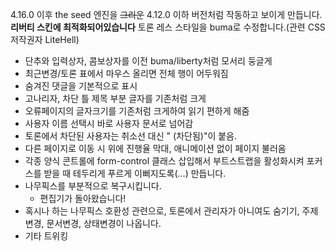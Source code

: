 4.16.0 이후 the seed 엔진을 ~~그리운~~ 4.12.0 이하 버전처럼 작동하고 보이게 만듭니다. **리버티 스킨에 최적화되어있습니다** 
토론 레스 스타일을 buma로 수정합니다.(관련 CSS 저작권자 LiteHell)

- 단추와 입력상자, 콤보상자를 이전 buma/liberty처럼 모서리 둥글게
- 최근변경/토론 표에서 마우스 올리면 전체 행이 어두워짐
- 숨겨진 댓글을 기본적으로 표시
- 고나리자, 차단 틀 제목 부분 글자를 기존처럼 크게
- 오류페이지의 글자크기를 기존처럼 크게하여 읽기 편하게 해줌
- 사용자 이름 선택시 바로 사용자 문서로 넘어감
- 토론에서 차단된 사용자는 취소선 대신 " (차단됨)"이 붙음.
- 다른 페이지로 이동 시 위에 진행율 막대, 애니메이션 없이 페이지 불러옴
- 각종 양식 콘트롤에 form-control 클래스 삽입해서 부트스트랩을 활성화시켜 포커스를 받을 때 테두리게 푸르게 이뻐지도록(...) 만듭니다.
- 나무픽스를 부분적으로 복구시킵니다.
  - 편집기가 돌아왔습니다!
- 혹시나 하는 나무픽스 호환성 관련으로, 토론에서 관리자가 아니여도 숨기기, 주제변경, 문서변경, 상태변경이 나옵니다.
- 기타 트위킹
